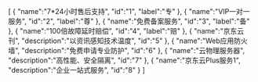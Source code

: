 [
	{
		"name":"7*24小时售后支持",
		"id":"1",
		"label":"专"
	},
	{
		"name":"VIP一对一服务",
		"id":"2",
		"label":"尊"
	},
	{
		"name":"免费备案服务",
		"id":"3",
		"label":"备"
	},
	{
		"name":"100倍故障延时赔偿",
		"id":"4",
		"label":"赔"
	},
	{
		"name":"京东云刊",
		"description":"以资讯感知技术温度",
		"id":"5"
	},
	{
		"name":"Web应用防火墙",
		"description":"免费申请专业防护",
		"id":"6"
	},
	{
		"name":"云物理服务器",
		"description":"高性能、安全隔离",
		"id":"7"
	},
	{
		"name":"京东云Plus服务1",
		"description":"企业一站式服务",
		"id":"8"
	}
]